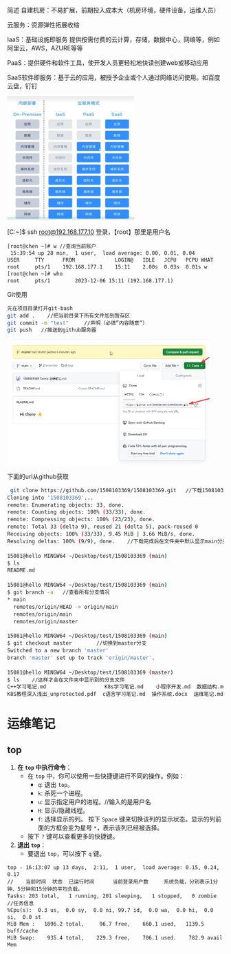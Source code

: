 简述
自建机房：不易扩展，前期投入成本大（机房环境，硬件设备，运维人员）

云服务：资源弹性拓展收缩 

IaaS：基础设施即服务 提供按需付费的云计算，存储，数据中心，网络等，例如阿里云，AWS，AZURE等等

PaaS：提供硬件和软件工具，使开发人员更轻松地快读创建web或移动应用

SaaS软件即服务：基于云的应用，被授予企业或个人通过网络访问使用。如百度云盘，钉钉

<img src="https://github.com/1508103369/image/blob/typora/image-20231206104512475.png?raw=true" style="zoom:33%;" />

[C:\~]$ ssh root@192.168.177.10 登录，【root】那里是用户名

```shell
[root@chen ~]# w //查询当前账户
 15:39:54 up 28 min,  1 user,  load average: 0.00, 0.01, 0.04
USER     TTY      FROM             LOGIN@   IDLE   JCPU   PCPU WHAT
root     pts/1    192.168.177.1    15:11    2.00s  0.03s  0.01s w
[root@chen ~]# who
root     pts/1        2023-12-06 15:11 (192.168.177.1)

```

Git使用

```bash
先在项目目录打开git-bash
git add .    //把当前目录下所有文件加到暂存区
git commit -m "test"     //声明（必填”内容随意“）
git push   //推送到github服务器
```

<img src="https://raw.githubusercontent.com/1508103369/image/typora/image-20231207140613784.png" alt="image-20231207140613784" style="zoom: 50%;" />

下面的url从github获取

```bash
 git clone https://github.com/1508103369/1508103369.git   //下载1508103369仓库到本地
Cloning into '1508103369'...
remote: Enumerating objects: 33, done.
remote: Counting objects: 100% (33/33), done.
remote: Compressing objects: 100% (23/23), done.
remote: Total 33 (delta 9), reused 21 (delta 5), pack-reused 0
Receiving objects: 100% (33/33), 9.45 MiB | 3.66 MiB/s, done.
Resolving deltas: 100% (9/9), done.    //下载完成后在文件夹中默认显示main分支的内容

15081@hello MINGW64 ~/Desktop/test/1508103369 (main)
$ ls
README.md

15081@hello MINGW64 ~/Desktop/test/1508103369 (main)
$ git branch -a   //查看所有分支情况
* main
  remotes/origin/HEAD -> origin/main
  remotes/origin/main
  remotes/origin/master

15081@hello MINGW64 ~/Desktop/test/1508103369 (main)
$ git checkout master        //切换到master分支
Switched to a new branch 'master'
branch 'master' set up to track 'origin/master'.

15081@hello MINGW64 ~/Desktop/test/1508103369 (master)
$ ls    //这样才会在文件夹中显示别的分支文件
C++学习笔记.md                   K8s学习笔记.md    小程序开发.md  数据结构.md
K8S教程深入浅出_unprotected.pdf  c语言学习笔记.md  操作系统.docx  运维笔记.md
```



# 运维笔记

## top

1. **在 `top` 中执行命令**：
   - 在 `top` 中，你可以使用一些快捷键进行不同的操作。例如：
     - `q`: 退出 `top`。
     - `k`: 杀死一个进程。
     - `u`: 显示指定用户的进程。//输入的是用户名
     - `H`: 显示/隐藏线程。
     - `f`: 选择显示的列。 按下 `Space` 键来切换该列的显示状态。显示的列前面的方框会变为星号 `*`，表示该列已经被选择。
   - 按下 `?` 键可以查看更多的快捷键。
2. **退出 `top`**：
   - 要退出 `top`，可以按下 `q` 键。

```shell
top - 16:13:07 up 13 days,  2:11,  1 user,  load average: 0.15, 0.24, 0.17
//    当前时间	状态  已运行时间      当前登录用户数     系统负载，分别表示1分钟、5分钟和15分钟的平均负载。
Tasks: 203 total,   1 running, 201 sleeping,   1 stopped,   0 zombie //任务信息
%Cpu(s):  0.3 us,  0.0 sy,  0.0 ni, 99.7 id,  0.0 wa,  0.0 hi,  0.0 si,  0.0 st
MiB Mem :   1896.2 total,     96.7 free,    660.1 used,   1139.5 buff/cache
MiB Swap:    935.4 total,    229.3 free,    706.1 used.    782.9 avail Mem 
```

## 

